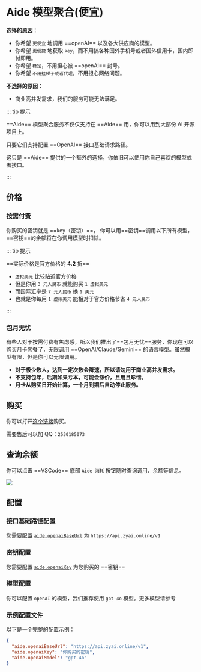 # Aide 模型聚合(便宜)

**选择的原因**：

- 你希望 `更便宜` 地调用 ==openAI== 以及各大供应商的模型。
- 你希望 `更便捷` 地获取 `key`，而不用搞各种国外手机号或者国外信用卡，国内即付即用。
- 你希望 `稳定`，不用担心被 ==openAI== 封号。
- 你希望 `不用挂梯子或者代理`，不用担心网络问题。

**不选择的原因**：

- 商业高并发需求，我们的服务可能无法满足。

::: tip 提示

==Aide== 模型聚合服务不仅仅支持在 ==Aide== 用，你可以用到大部份 AI 开源项目上。

只要它们支持配置 ==OpenAI== 接口基础请求路径。

这只是 ==Aide== 提供的一个额外的选择，你依旧可以使用你自己喜欢的模型或者接口。

:::

## 价格

### 按需付费

你购买的密钥就是 ==key（密钥）==， 你可以用==密钥==调用以下所有模型， ==密钥==的余额将在你调用模型时扣除。

::: tip 提示

==实际价格是官方价格的 **4.2** 折==

- `虚拟美元` 比较贴近官方价格
- 但是你用 `3 元人民币` 就能购买 `1 虚拟美元`
- 而国际汇率是 `7 元人民币` 换 `1 美元`
- 也就是你每用 `1 虚拟美元` 能相对于官方价格节省 `4 元人民币`

:::

<AideModelPrice />

### 包月无忧

有些人对于按需付费有焦虑感，所以我们推出了==包月无忧==服务，你现在可以购买月卡套餐了，无限调用 ==OpenAI/Claude/Gemini== 的语言模型。虽然模型有限，但是你可以无限调用。

- **对于极少数人，达到一定次数会降速，所以请勿用于商业高并发需求。**
- **不支持包年，后期如果亏本，可能会涨价，且用且珍惜。**
- **月卡从购买日开始计算，一个月到期后自动停止服务。**

<AideModelPrice onlyShowMonthlyModels />

## 购买

你可以打开[这个链接](https://key.opendevelop.tech/liebiao/322FECDC5792B7AD)购买。

需要售后可以加 QQ：`2530185073`

## 查询余额

你可以点击 ==VSCode== 底部 `Aide 消耗` 按钮随时查询调用、余额等信息。

<Image src="/aide-key-usage-info.zh.jpg" />

## 配置

### 接口基础路径配置

您需要配置 [`aide.openaiBaseUrl`](../configuration/openai-base-url.md) 为 `https://api.zyai.online/v1`

### 密钥配置

您需要配置 [`aide.openaiKey`](../configuration/openai-key.md) 为您购买的 ==密钥==

### 模型配置

你可以配置 `openAI` 的模型，我们推荐使用 `gpt-4o` 模型。更多模型请参考

<AideModelPrice onlyShowAllModels />
<AideModelPrice onlyShowMonthlyModels />

### 示例配置文件

以下是一个完整的配置示例：

```json
{
  "aide.openaiBaseUrl": "https://api.zyai.online/v1",
  "aide.openaiKey": "你购买的密钥",
  "aide.openaiModel": "gpt-4o"
}
```

